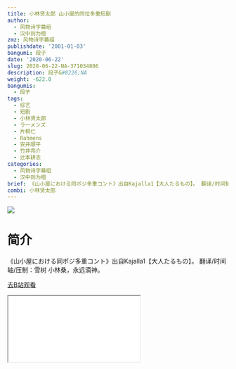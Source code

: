 ```yaml
---
title: 小林贤太郎 山小屋的同位多重短剧
author:
  - 风物诗字幕组
  - 汉中则为橙
zmz: 风物诗字幕组
publishdate: '2001-01-03'
bangumi: 段子
date: '2020-06-22'
slug: 2020-06-22-NA-371034806
description: 段子&#8226;NA
weight: -622.0
bangumis:
  - 段子
tags:
  - 综艺
  - 短剧
  - 小林贤太郎
  - ラーメンズ
  - 片桐仁
  - Rahmens
  - 安井顺平
  - 竹井亮介
  - 辻本耕志
categories:
  - 风物诗字幕组
  - 汉中则为橙
brief: 《山小屋における同ポジ多重コント》出自Kajalla1【大人たるもの】。 翻译/时间轴/压制：雪树 小林桑，永远滴神。
combi: 小林贤太郎
---
```

![](https://raw.githubusercontent.com/tcgriffith/owaraisite/master/static/tmpimg/b9456dcc516805d453fa2e63f0f672e2bf268a94.jpg.480.jpg)
# 简介  
《山小屋における同ポジ多重コント》出自Kajalla1【大人たるもの】。
翻译/时间轴/压制：雪树
小林桑，永远滴神。  

[去B站观看](https://www.bilibili.com/video/av371034806/)
<div class ="resp-container"><iframe class="testiframe" src="//player.bilibili.com/player.html?aid=371034806"", scrolling="no", allowfullscreen="true" > </iframe></div> 
